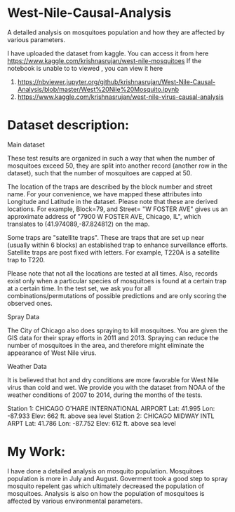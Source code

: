 # West-Nile-Causal-Analysis
A detailed analysis on mosquitoes population and how they are affected by various parameters.

I have uploaded the dataset from kaggle. You can access it from here https://www.kaggle.com/krishnasrujan/west-nile-mosquitoes
If the notebook is unable to to viewed , you can view it here
1)  https://nbviewer.jupyter.org/github/krishnasrujan/West-Nile-Causal-Analysis/blob/master/West%20Nile%20Mosquito.ipynb
2)  https://www.kaggle.com/krishnasrujan/west-nile-virus-causal-analysis
# Dataset description:
Main dataset

These test results are organized in such a way that when the number of mosquitoes exceed 50, they are split into another record (another row in the dataset), such that the number of mosquitoes are capped at 50.

The location of the traps are described by the block number and street name. For your convenience, we have mapped these attributes into Longitude and Latitude in the dataset. Please note that these are derived locations. For example, Block=79, and Street= "W FOSTER AVE" gives us an approximate address of "7900 W FOSTER AVE, Chicago, IL", which translates to (41.974089,-87.824812) on the map.

Some traps are "satellite traps". These are traps that are set up near (usually within 6 blocks) an established trap to enhance surveillance efforts. Satellite traps are post fixed with letters. For example, T220A is a satellite trap to T220.

Please note that not all the locations are tested at all times. Also, records exist only when a particular species of mosquitoes is found at a certain trap at a certain time. In the test set, we ask you for all combinations/permutations of possible predictions and are only scoring the observed ones.

Spray Data

The City of Chicago also does spraying to kill mosquitoes. You are given the GIS data for their spray efforts in 2011 and 2013. Spraying can reduce the number of mosquitoes in the area, and therefore might eliminate the appearance of West Nile virus.

Weather Data

It is believed that hot and dry conditions are more favorable for West Nile virus than cold and wet. We provide you with the dataset from NOAA of the weather conditions of 2007 to 2014, during the months of the tests.

Station 1: CHICAGO O'HARE INTERNATIONAL AIRPORT Lat: 41.995 Lon: -87.933 Elev: 662 ft. above sea level
Station 2: CHICAGO MIDWAY INTL ARPT Lat: 41.786 Lon: -87.752 Elev: 612 ft. above sea level


# My Work:

I have done a detailed analysis on mosquito population. 
Mosquitoes population is more in July and August. 
Goverment took a good step to spray mosquito repelent gas which ultimately decreased the population of mosquitoes. 
Analysis is also on how the population of mosquitoes is affected by various environmental parameters.
